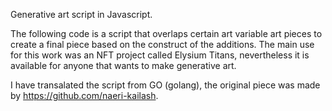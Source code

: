 Generative art script in Javascript.

The following code is a script that overlaps certain art variable art pieces to create a final piece based on the construct of the additions. The main use for this work was an NFT project called Elysium Titans, nevertheless it is available for anyone that wants to make generative art.

I have transalated the script from GO (golang), the original piece was made by https://github.com/naeri-kailash.